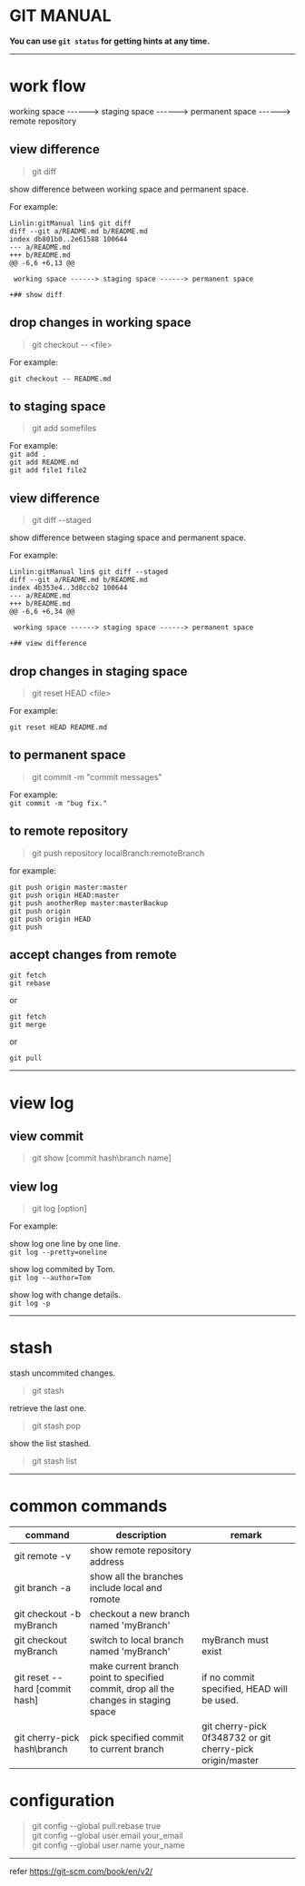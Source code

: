 # GIT MANUAL

**You can use `git status` for getting hints at any time.**

------

# work flow

working space ------> staging space ------> permanent space ------> remote repository

## view difference

> git diff   

show difference between working space and permanent space.

For example:  
```
Linlin:gitManual lin$ git diff
diff --git a/README.md b/README.md
index db801b0..2e61588 100644
--- a/README.md
+++ b/README.md
@@ -6,6 +6,13 @@

 working space ------> staging space ------> permanent space

+## show diff

```

## drop changes in working space

> git checkout -- &lt;file&gt;

For example:  

`git checkout -- README.md`


## to staging space
> git add somefiles

For example:  
`git add .  `  
`git add README.md`    
`git add file1 file2`  

## view difference

> git diff --staged

show difference between staging space and permanent space.

For example:

```
Linlin:gitManual lin$ git diff --staged
diff --git a/README.md b/README.md
index 4b353e4..3d8ccb2 100644
--- a/README.md
+++ b/README.md
@@ -6,6 +6,34 @@

 working space ------> staging space ------> permanent space

+## view difference
```

## drop changes in staging space

> git reset HEAD &lt;file&gt;

For example:

`git reset HEAD README.md`  

## to permanent space

> git commit -m "commit messages"

For example:  
`git commit -m "bug fix."`

## to remote repository

> git push repository localBranch:remoteBranch

for example:  

`git push origin master:master`  
`git push origin HEAD:master`  
`git push anotherRep master:masterBackup`  
`git push origin`  
`git push origin HEAD`  
`git push`  


## accept changes from remote

```
git fetch   
git rebase
```
or
```
git fetch
git merge
```
or
```
git pull
```

------

# view log

## view commit

> git show [commit hash\branch name]  

## view log

> git log [option]

For example:

show log one line by one line.  
`git log --pretty=oneline`

show log commited by Tom.  
`git log --author=Tom`

show log with change details.  
`git log -p`


------

# stash
stash uncommited changes.  
> git stash  

retrieve the last one.  
> git stash pop

show the list stashed.  
> git stash list

------

# common commands

|  command  |  description  |  remark  |
| --------- | ------------- | ------- |
| git remote -v | show remote repository address |   |
| git branch -a | show all the branches include local and romote |  |
| git checkout -b myBranch | checkout a new branch named 'myBranch' |  |
| git checkout myBranch | switch to local branch named 'myBranch' | myBranch must exist |
| git reset --hard [commit hash] | make current branch point to specified commit, drop all the changes in staging space | if no commit specified, HEAD will be used. |
| git cherry-pick hash\branch | pick specified commit to current branch | git cherry-pick 0f348732 or git cherry-pick origin/master |

# configuration

> git config --global pull.rebase true  
git config --global user.email your_email  
git config --global user.name your_name

------
refer <https://git-scm.com/book/en/v2/>
